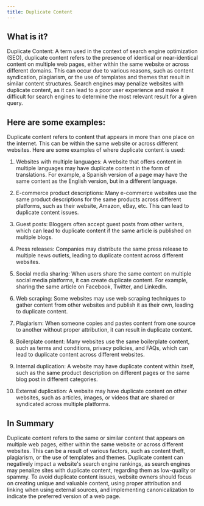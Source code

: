 ```yaml
---
title: Duplicate Content
---
```




## What is it?

Duplicate Content: A term used in the context of search engine optimization (SEO), duplicate content refers to the presence of identical or near-identical content on multiple web pages, either within the same website or across different domains. This can occur due to various reasons, such as content syndication, plagiarism, or the use of templates and themes that result in similar content structures. Search engines may penalize websites with duplicate content, as it can lead to a poor user experience and make it difficult for search engines to determine the most relevant result for a given query.

## Here are some examples:

Duplicate content refers to content that appears in more than one place on the internet. This can be within the same website or across different websites. Here are some examples of where duplicate content is used:

1. Websites with multiple languages: A website that offers content in multiple languages may have duplicate content in the form of translations. For example, a Spanish version of a page may have the same content as the English version, but in a different language.

2. E-commerce product descriptions: Many e-commerce websites use the same product descriptions for the same products across different platforms, such as their website, Amazon, eBay, etc. This can lead to duplicate content issues.

3. Guest posts: Bloggers often accept guest posts from other writers, which can lead to duplicate content if the same article is published on multiple blogs.

4. Press releases: Companies may distribute the same press release to multiple news outlets, leading to duplicate content across different websites.

5. Social media sharing: When users share the same content on multiple social media platforms, it can create duplicate content. For example, sharing the same article on Facebook, Twitter, and LinkedIn.

6. Web scraping: Some websites may use web scraping techniques to gather content from other websites and publish it as their own, leading to duplicate content.

7. Plagiarism: When someone copies and pastes content from one source to another without proper attribution, it can result in duplicate content.

8. Boilerplate content: Many websites use the same boilerplate content, such as terms and conditions, privacy policies, and FAQs, which can lead to duplicate content across different websites.

9. Internal duplication: A website may have duplicate content within itself, such as the same product description on different pages or the same blog post in different categories.

10. External duplication: A website may have duplicate content on other websites, such as articles, images, or videos that are shared or syndicated across multiple platforms.

## In Summary

Duplicate content refers to the same or similar content that appears on multiple web pages, either within the same website or across different websites. This can be a result of various factors, such as content theft, plagiarism, or the use of templates and themes. Duplicate content can negatively impact a website's search engine rankings, as search engines may penalize sites with duplicate content, regarding them as low-quality or spammy. To avoid duplicate content issues, website owners should focus on creating unique and valuable content, using proper attribution and linking when using external sources, and implementing canonicalization to indicate the preferred version of a web page.